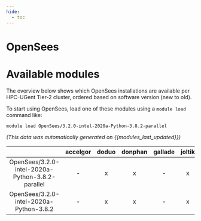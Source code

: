 ```yaml
---
hide:
  - toc
---
```


OpenSees
========

# Available modules


The overview below shows which OpenSees installations are available per HPC-UGent Tier-2 cluster, ordered based on software version (new to old).

To start using OpenSees, load one of these modules using a `module load` command like:

```shell
module load OpenSees/3.2.0-intel-2020a-Python-3.8.2-parallel
```

*(This data was automatically generated on {{modules_last_updated}})*  

| |accelgor|doduo|donphan|gallade|joltik|shinx|skitty|
| :---: | :---: | :---: | :---: | :---: | :---: | :---: | :---: |
|OpenSees/3.2.0-intel-2020a-Python-3.8.2-parallel|-|x|x|-|x|-|x|
|OpenSees/3.2.0-intel-2020a-Python-3.8.2|-|x|x|-|x|-|x|
